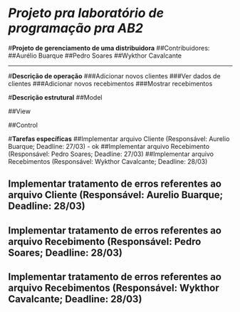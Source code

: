 # *Projeto pra laboratório de programação pra AB2*

#**Projeto de gerenciamento de uma distribuidora** 
##Contribuidores:
##Aurélio Buarque 
##Pedro Soares 
##Wykthor Cavalcante


----------


#**Descrição de operação**
###Adicionar novos clientes 
###Ver dados de clientes
###Adicionar novos recebimentos
###Mostrar recebimentos

#**Descrição estrutural**
##Model

##View

##Control


#**Tarefas específicas**
##Implementar arquivo Cliente (Responsável: Aurelio Buarque; Deadline: 27/03) - ok
##Implementar arquivo Recebimento (Responsável: Pedro Soares; Deadline: 27/03)
##Implementar arquivo Recebimentos (Responsável: Wykthor Cavalcante; Deadline: 28/03)

## Implementar tratamento de erros referentes ao arquivo Cliente (Responsável: Aurelio Buarque; Deadline: 28/03)
## Implementar tratamento de erros referentes ao arquivo Recebimento (Responsável: Pedro Soares; Deadline: 28/03)
## Implementar tratamento de erros referentes ao arquivo Recebimentos (Responsável: Wykthor Cavalcante; Deadline: 28/03)